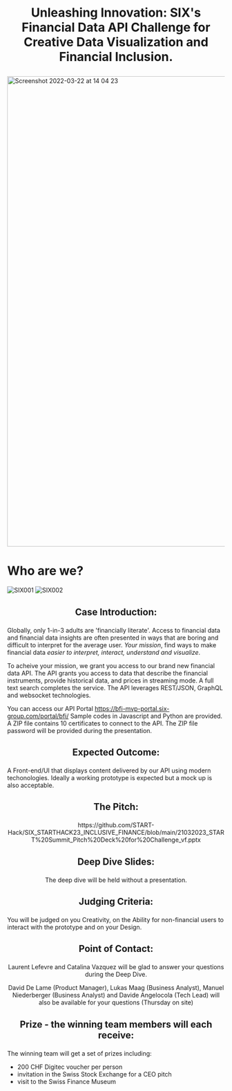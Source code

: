 # <p align="center"> Unleashing Innovation: SIX's Financial Data API Challenge for Creative Data Visualization and Financial Inclusion. </p>

<img width="1087" alt="Screenshot 2022-03-22 at 14 04 23" src="https://user-images.githubusercontent.com/120366987/226598163-8fcaf489-7d24-4997-ab56-a8ca258a74fc.jpeg">

# Who are we?
![SIX001](https://user-images.githubusercontent.com/128060007/226584467-8e11130e-58cc-420c-af8d-3b3eb77f3df3.png)
![SIX002](https://user-images.githubusercontent.com/128060007/226584488-dbfeeea6-e33d-4f03-93c6-09f8b7f84673.png)

## <p align="center"> Case Introduction: </p>

Globally, only 1-in-3 adults are 'financially literate'. Access to financial data and financial data insights are often presented in ways that are boring and difficult to interpret for the average user. *Your mission*, find ways to make financial data *easier to interpret, interact, understand and visualize*.

To acheive your mission, we grant you access to our brand new financial data API. The API grants you access to data that describe the financial instruments, provide historical data, and prices in streaming mode. A full text search completes the service. The API leverages REST/JSON, GraphQL and websocket technologies.

You can access our API Portal https://bfi-mvp-portal.six-group.com/portal/bfi/
Sample codes in Javascript and Python are provided.
A ZIP file contains 10 certificates to connect to the API. The ZIP file password will be provided during the presentation.

## <p align="center"> Expected Outcome: </p>

A Front-end/UI that displays content delivered by our API using modern techonologies. Ideally a working prototype is expected but a mock up is also acceptable.

## <p align="center"> The Pitch: </p>

<p align="center"> https://github.com/START-Hack/SIX_STARTHACK23_INCLUSIVE_FINANCE/blob/main/21032023_START%20Summit_Pitch%20Deck%20for%20Challenge_vf.pptx </p>

## <p align="center"> Deep Dive Slides: </p>

<p align="center"> The deep dive will be held without a presentation. </p>

## <p align="center"> Judging Criteria: </p>

You will be judged on you Creativity, on the Ability for non-financial users to interact with the prototype and on your Design.

## <p align="center"> Point of Contact: </p>

<p align="center"> Laurent Lefevre and Catalina Vazquez will be glad to answer your questions during the Deep Dive. </p>

<p align="center"> David De Lame (Product Manager), Lukas Maag (Business Analyst), Manuel Niederberger (Business Analyst) and Davide Angelocola (Tech Lead) will also be available for your questions (Thursday on site)</p>


## <p align="center"> Prize - the winning team members will each receive: </p>

The winning team will get a set of prizes including:
- 200 CHF Digitec voucher per person 
- invitation in the Swiss Stock Exchange for a CEO pitch 
- visit to the Swiss Finance Museum
